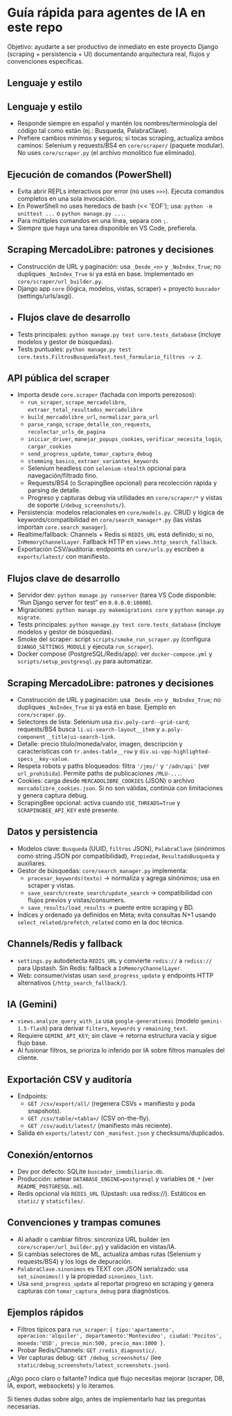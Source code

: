 # Guía rápida para agentes de IA en este repo

Objetivo: ayudarte a ser productivo de inmediato en este proyecto Django (scraping + persistencia + UI) documentando arquitectura real, flujos y convenciones específicas.

## Lenguaje y estilo
## Lenguaje y estilo
- Responde siempre en español y mantén los nombres/terminología del código tal como están (ej.: Busqueda, PalabraClave).
- Prefiere cambios mínimos y seguros; si tocas scraping, actualiza ambos caminos: Selenium y requests/BS4 en `core/scraper/` (paquete modular). No uses `core/scraper.py` (el archivo monolítico fue eliminado).

## Ejecución de comandos (PowerShell)
- Evita abrir REPLs interactivos por error (no uses `>>>`). Ejecuta comandos completos en una sola invocación.
- En PowerShell no uses heredocs de bash (<< 'EOF'); usa: `python -m unittest ...` o `python manage.py ...`.
- Para múltiples comandos en una línea, separa con `;`.
- Siempre que haya una tarea disponible en VS Code, prefierela.

## Scraping MercadoLibre: patrones y decisiones
- Construcción de URL y paginación: usa `_Desde_<n>` y `_NoIndex_True`; no dupliques `_NoIndex_True` si ya está en base. Implementado en `core/scraper/url_builder.py`.
- Django app `core` (lógica, modelos, vistas, scraper) + proyecto `buscador` (settings/urls/asgi).
- ## Flujos clave de desarrollo
- Tests principales: `python manage.py test core.tests_database` (incluye modelos y gestor de búsquedas). 
- Tests puntuales: `python manage.py test core.tests.FiltrosBusquedaTest.test_formulario_filtros -v 2`.

## API pública del scraper
- Importa desde `core.scraper` (fachada con imports perezosos):
  - `run_scraper`, `scrape_mercadolibre`, `extraer_total_resultados_mercadolibre`
  - `build_mercadolibre_url`, `normalizar_para_url`
  - `parse_rango`, `scrape_detalle_con_requests`, `recolectar_urls_de_pagina`
  - `iniciar_driver`, `manejar_popups_cookies`, `verificar_necesita_login`, `cargar_cookies`
  - `send_progress_update`, `tomar_captura_debug`
  - `stemming_basico`, `extraer_variantes_keywords`
  - Selenium headless con `selenium-stealth` opcional para navegación/filtrado fino.
  - Requests/BS4 (o ScrapingBee opcional) para recolección rápida y parsing de detalle.
  - Progreso y capturas debug vía utilidades en `core/scraper/*` y vistas de soporte (`/debug_screenshots/`).
- Persistencia: modelos relacionales en `core/models.py`. CRUD y lógica de keywords/compatibilidad en `core/search_manager*.py` (las vistas importan `core.search_manager`).
- Realtime/fallback: Channels + Redis si `REDIS_URL` está definido; si no, `InMemoryChannelLayer`. Fallback HTTP en `views.http_search_fallback`.
- Exportación CSV/auditoría: endpoints en `core/urls.py` escriben a `exports/latest/` con manifiesto.

## Flujos clave de desarrollo
- Servidor dev: `python manage.py runserver` (tarea VS Code disponible: “Run Django server for test” en `0.0.0.0:10000`).
- Migraciones: `python manage.py makemigrations core` y `python manage.py migrate`.
- Tests principales: `python manage.py test core.tests_database` (incluye modelos y gestor de búsquedas). 
- Smoke del scraper: script `scripts/smoke_run_scraper.py` (configura `DJANGO_SETTINGS_MODULE` y ejecuta `run_scraper`).
- Docker compose (PostgreSQL/Redis/app): ver `docker-compose.yml` y `scripts/setup_postgresql.py` para automatizar.

## Scraping MercadoLibre: patrones y decisiones
- Construcción de URL y paginación: usa `_Desde_<n>` y `_NoIndex_True`; no dupliques `_NoIndex_True` si ya está en base. Ejemplo en `core/scraper.py`.
- Selectores de lista: Selenium usa `div.poly-card--grid-card`; requests/BS4 busca `li.ui-search-layout__item` y `a.poly-component__title|ui-search-link`.
- Detalle: precio título/moneda/valor, imagen, descripción y características con `tr.andes-table__row` y `div.ui-vpp-highlighted-specs__key-value`.
- Respeta robots y paths bloqueados: filtra `'/jms/'` y `'/adn/api'` (ver `url_prohibida`). Permite paths de publicaciones `/MLU-...`.
- Cookies: carga desde `MERCADOLIBRE_COOKIES` (JSON) o archivo `mercadolibre_cookies.json`. Si no son válidas, continúa con limitaciones y genera captura debug.
- ScrapingBee opcional: activa cuando `USE_THREADS=True` y `SCRAPINGBEE_API_KEY` esté presente.

## Datos y persistencia
- Modelos clave: `Busqueda` (UUID, `filtros` JSON), `PalabraClave` (sinónimos como string JSON por compatibilidad), `Propiedad`, `ResultadoBusqueda` y auxiliares.
- Gestor de búsquedas: `core/search_manager.py` implementa:
  - `procesar_keywords(texto)` → normaliza y agrega sinónimos; usa en scraper y vistas.
  - `save_search/create_search/update_search` → compatibilidad con flujos previos y vistas/consumers.
  - `save_results/load_results` → puente entre scraping y BD.
- Índices y ordenado ya definidos en Meta; evita consultas N+1 usando `select_related/prefetch_related` como en la doc técnica.

## Channels/Redis y fallback
- `settings.py` autodetecta `REDIS_URL` y convierte `redis://` a `rediss://` para Upstash. Sin Redis: fallback a `InMemoryChannelLayer`.
- Web: consumer/vistas usan `send_progress_update` y endpoints HTTP alternativos (`/http_search_fallback/`).

## IA (Gemini)
- `views.analyze_query_with_ia` usa `google-generativeai` (modelo `gemini-1.5-flash`) para derivar `filters`, `keywords` y `remaining_text`.
- Requiere `GEMINI_API_KEY`; sin clave → retorna estructura vacía y sigue flujo base.
- Al fusionar filtros, se prioriza lo inferido por IA sobre filtros manuales del cliente.

## Exportación CSV y auditoría
- Endpoints:
  - `GET /csv/export/all/` (regenera CSVs + manifiesto y poda snapshots).
  - `GET /csv/table/<tabla>/` (CSV on-the-fly).
  - `GET /csv/audit/latest/` (manifiesto más reciente).
- Salida en `exports/latest/` con `_manifest.json` y checksums/duplicados.

## Conexión/entornos
- Dev por defecto: SQLite `buscador_inmobiliario.db`.
- Producción: setear `DATABASE_ENGINE=postgresql` y variables `DB_*` (ver `README_POSTGRESQL.md`).
- Redis opcional vía `REDIS_URL` (Upstash: usa rediss://). Estáticos en `static/` y `staticfiles/`.

## Convenciones y trampas comunes
- Al añadir o cambiar filtros: sincroniza URL builder (en `core/scraper/url_builder.py`) y validación en vistas/IA.
- Si cambias selectores de ML, actualiza ambas rutas (Selenium y requests/BS4) y los logs de depuración.
- `PalabraClave.sinonimos` es TEXT con JSON serializado: usa `set_sinonimos()` y la propiedad `sinonimos_list`.
- Usa `send_progress_update` al reportar progreso en scraping y genera capturas con `tomar_captura_debug` para diagnósticos.

## Ejemplos rápidos
- Filtros típicos para `run_scraper`: `{ tipo:'apartamento', operacion:'alquiler', departamento:'Montevideo', ciudad:'Pocitos', moneda:'USD', precio_min:500, precio_max:1000 }`.
- Probar Redis/Channels: `GET /redis_diagnostic/`.
- Ver capturas debug: `GET /debug_screenshots/` (lee `static/debug_screenshots/latest_screenshots.json`).

¿Algo poco claro o faltante? Indica qué flujo necesitas mejorar (scraper, DB, IA, export, websockets) y lo iteramos.

Si tienes dudas sobre algo, antes de implementarlo haz las preguntas necesarias.